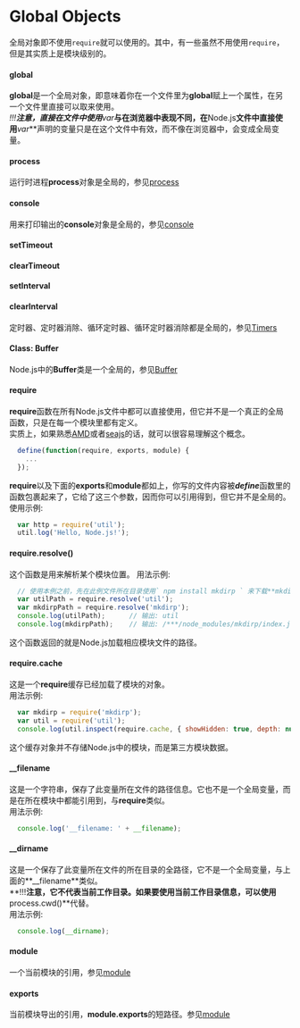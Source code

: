 # Global Objects
全局对象即不使用`require`就可以使用的。其中，有一些虽然不用使用`require`，但是其实质上是模块级别的。

   

#### global
**global**是一个全局对象，即意味着你在一个文件里为**global**赋上一个属性，在另一个文件里直接可以取来使用。   
**!!!**注意，直接在文件中使用***var***与在浏览器中表现不同，在**Node.js**文件中直接使用***var***声明的变量只是在这个文件中有效，而不像在浏览器中，会变成全局变量。

#### process
运行时进程**process**对象是全局的，参见[process](./process.md)

#### console
用来打印输出的**console**对象是全局的，参见[console](./console.md)

#### setTimeout
#### clearTimeout
#### setInterval
#### clearInterval
定时器、定时器消除、循环定时器、循环定时器消除都是全局的，参见[Timers](./timers.md)

#### Class: Buffer
Node.js中的**Buffer**类是一个全局的，参见[Buffer](./buffer.md)

#### require
**require**函数在所有Node.js文件中都可以直接使用，但它并不是一个真正的全局函数，只是在每一个模块里都有定义。   
实质上，如果熟悉[AMD](http://requirejs.org/docs/api.html)或者[seajs](http://seajs.org/docs/#quick-start)的话，就可以很容易理解这个概念。   
```javascript
  define(function(require, exports, module) {
    ...
  });
```   
**require**以及下面的**exports**和**module**都如上，你写的文件内容被***define***函数里的函数包裹起来了，它给了这三个参数，因而你可以引用得到，但它并不是全局的。   
使用示例:   
```javascript
  var http = require('util');
  util.log('Hello, Node.js!');
```   
   

#### require.resolve()
这个函数是用来解析某个模块位置。
用法示例:   
```javascript
  // 使用本例之前，先在此例文件所在目录使用` npm install mkdirp ` 来下载**mkdirp**包到本地
  var utilPath = require.resolve('util');
  var mkdirpPath = require.resolve('mkdirp');
  console.log(utilPath);      // 输出: util
  console.log(mkdirpPath);    // 输出: /***/node_modules/mkdirp/index.js
```   
这个函数返回的就是Node.js加载相应模块文件的路径。   
   

#### require.cache
这是一个**require**缓存已经加载了模块的对象。   
用法示例:   
```javascript
  var mkdirp = require('mkdirp');
  var util = require('util');
  console.log(util.inspect(require.cache, { showHidden: true, depth: null }));
```   
这个缓存对象并不存储Node.js中的模块，而是第三方模块数据。   

#### __filename
这是一个字符串，保存了此变量所在文件的路径信息。它也不是一个全局变量，而是在所在模块中都能引用到，与**require**类似。      
用法示例:   
```javascript
  console.log('__filename: ' + __filename);
```   

#### __dirname
这是一个保存了此变量所在文件的所在目录的全路径，它不是一个全局变量，与上面的**__filename**类似。   
**!!!**注意，它不代表当前工作目录。如果要使用当前工作目录信息，可以使用**process.cwd()**代替。   
用法示例:   
```javascript
  console.log(__dirname);
```
   

#### module
一个当前模块的引用，参见[module](./module.md)   
   

#### exports
当前模块导出的引用，**module.exports**的短路径。参见[module](./module.md)   
   

